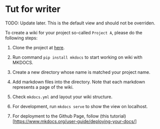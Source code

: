 # Tut for writer
TODO: Update later.
This is the default view and should not be overriden.

To create a wiki for your project so-called `Project A`, please do the following steps:

1. Clone the project at [here](https://github.com/DiTEC-project/DiTEC-project.github.io).

2. Run command `pip install mkdocs` to start working on wiki with MKDOCS.

3. Create a new directory whose name is matched your project name.

4. Add markdown files into the directory. Note that each markdown represents a page of the wiki.

5. Check `mkdocs.yml` and layout your wiki structure.

6. For development, run `mkdocs serve` to show the view on localhost.

7. For deployment to the Github Page, follow (this tutorial)[https://www.mkdocs.org/user-guide/deploying-your-docs/]


